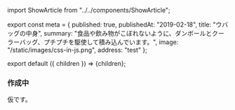 import ShowArticle from "../../components/ShowArticle";

export const meta = {
  published: true,
  publishedAt: "2019-02-18",
  title: "ウバッグの中身",
  summary:
    "食品や飲み物がこぼれないように、ダンボールとクーラーバッグ、プチプチを駆使して積み込んでいます。",
  image: "/static/images/css-in-js.png",
  address: "test"
};

export default ({ children }) => <ShowArticle meta={meta}>{children}</ShowArticle>;


### 作成中

仮です。